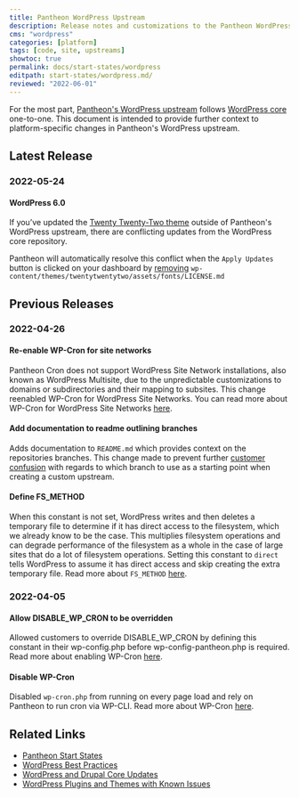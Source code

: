 ```yaml
---
title: Pantheon WordPress Upstream
description: Release notes and customizations to the Pantheon WordPress Upstream
cms: "wordpress"
categories: [platform]
tags: [code, site, upstreams]
showtoc: true
permalink: docs/start-states/wordpress
editpath: start-states/wordpress.md/
reviewed: "2022-06-01"
---
```


For the most part, [Pantheon's WordPress upstream](https://github.com/pantheon-systems/WordPress) follows [WordPress core](https://wordpress.org/news/category/releases/) one-to-one. This document is intended to provide further context to platform-specific changes in Pantheon's WordPress upstream.

## Latest Release

### 2022-05-24

#### <a name="20220524-1" class="release-update"></a>WordPress 6.0

If you’ve updated the [Twenty Twenty-Two theme](https://wordpress.org/themes/twentytwentytwo/) outside of Pantheon's WordPress upstream, there are conflicting updates from the WordPress core repository.

Pantheon will automatically resolve this conflict when the `Apply Updates` button is clicked on your dashboard by [removing](https://core.trac.wordpress.org/changeset/53286) `wp-content/themes/twentytwentytwo/assets/fonts/LICENSE.md`

## Previous Releases

### 2022-04-26

#### <a name="20220426-3" class="release-update"></a>Re-enable WP-Cron for site networks

Pantheon Cron does not support WordPress Site Network installations, also known as WordPress Multisite, due to the unpredictable customizations to domains or subdirectories and their mapping to subsites. This change reenabled WP-Cron for WordPress Site Networks. You can read more about WP-Cron for WordPress Site Networks [here](/wordpress-cron#wordpress-site-networks).

#### <a name="20220426-2" class="release-update"></a>Add documentation to readme outlining branches

Adds documentation to `README.md` which provides context on the repositories branches. This change made to prevent further [customer confusion](https://github.com/pantheon-systems/WordPress/issues/322) with regards to which branch to use as a starting point when creating a custom upstream.

#### <a name="20220426-1" class="release-update"></a>Define FS_METHOD

When this constant is not set, WordPress writes and then deletes a temporary file to determine if it has direct access to the filesystem, which we already know to be the case. This multiplies filesystem operations and can degrade performance of the filesystem as a whole in the case of large sites that do a lot of filesystem operations. Setting this constant to `direct` tells WordPress to assume it has direct access and skip creating the extra temporary file. Read more about `FS_METHOD` [here](/plugins-known-issues#define-fs_method).

### 2022-04-05

#### <a name="20220405-2" class="release-update"></a>Allow DISABLE_WP_CRON to be overridden

Allowed customers to override DISABLE_WP_CRON by defining this constant in their wp-config.php before wp-config-pantheon.php is required. Read more about enabling WP-Cron [here](/wordpress-cron#enable-wp-cron).

#### <a name="20220405-1" class="release-update"></a>Disable WP-Cron

Disabled `wp-cron.php` from running on every page load and rely on Pantheon to run cron via WP-CLI. Read more about WP-Cron [here](/wordpress-cron).

## Related Links

- [Pantheon Start States](/start-states)
- [WordPress Best Practices](/wordpress-best-practices)
- [WordPress and Drupal Core Updates](/core-updates)
- [WordPress Plugins and Themes with Known Issues](/plugins-known-issues)

